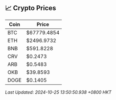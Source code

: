 ## 📈 Crypto Prices

| Coin | Price |
| ---- | ----- |
| BTC | $67779.4854 |
| ETH | $2496.9732 |
| BNB | $591.8228 |
| CRV | $0.2473 |
| ARB | $0.5483 |
| OKB | $39.8593 |
| DOGE | $0.1405 |

_Last Updated: 2024-10-25 13:50:50.938 +0800 HKT_